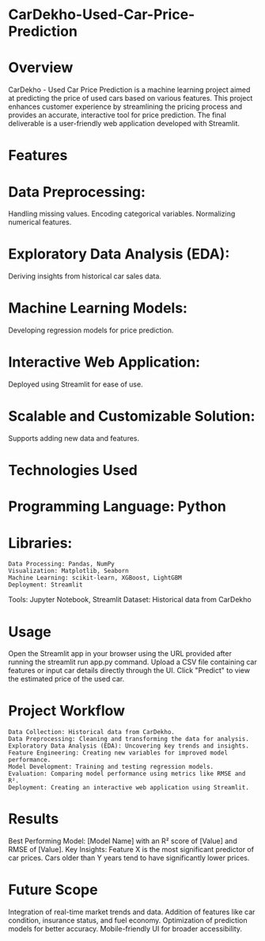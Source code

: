 # CarDekho-Used-Car-Price-Prediction

# Overview
CarDekho - Used Car Price Prediction is a machine learning project aimed at predicting the price of used cars based on various features. This project enhances customer experience by streamlining the pricing process and provides an accurate, interactive tool for price prediction. The final deliverable is a user-friendly web application developed with Streamlit.

# Features
# Data Preprocessing:
  Handling missing values.
  Encoding categorical variables.
  Normalizing numerical features.
# Exploratory Data Analysis (EDA):
  Deriving insights from historical car sales data.
# Machine Learning Models:
 Developing regression models for price prediction.
# Interactive Web Application:
 Deployed using Streamlit for ease of use.
# Scalable and Customizable Solution:
 Supports adding new data and features.
# Technologies Used
 # Programming Language: Python
 # Libraries:
    Data Processing: Pandas, NumPy
    Visualization: Matplotlib, Seaborn
    Machine Learning: scikit-learn, XGBoost, LightGBM
    Deployment: Streamlit
Tools: Jupyter Notebook, Streamlit
Dataset: Historical data from CarDekho

#  Usage
Open the Streamlit app in your browser using the URL provided after running the streamlit run app.py command.
Upload a CSV file containing car features or input car details directly through the UI.
Click "Predict" to view the estimated price of the used car.

# Project Workflow
    Data Collection: Historical data from CarDekho.
    Data Preprocessing: Cleaning and transforming the data for analysis.
    Exploratory Data Analysis (EDA): Uncovering key trends and insights.
    Feature Engineering: Creating new variables for improved model performance.
    Model Development: Training and testing regression models.
    Evaluation: Comparing model performance using metrics like RMSE and R².
    Deployment: Creating an interactive web application using Streamlit.

# Results
  Best Performing Model: [Model Name] with an R² score of [Value] and RMSE of [Value].
  Key Insights:
  Feature X is the most significant predictor of car prices.
  Cars older than Y years tend to have significantly lower prices.
# Future Scope
  Integration of real-time market trends and data.
  Addition of features like car condition, insurance status, and fuel economy.
  Optimization of prediction models for better accuracy.
  Mobile-friendly UI for broader accessibility.    
